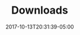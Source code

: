 ---
title: "Downloads"
date: 2017-10-13T20:31:39-05:00
draft: false
_build:
  render: false
  list: never  
---